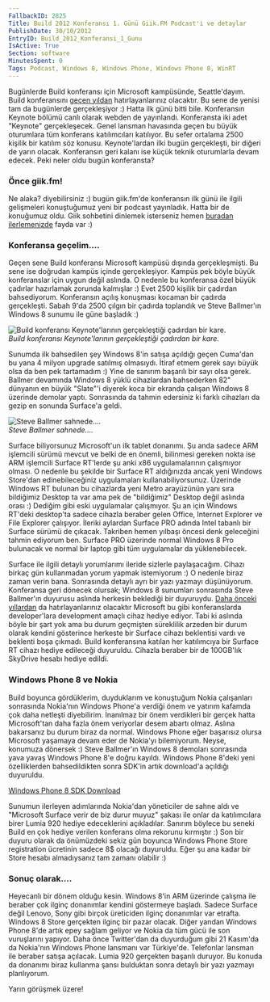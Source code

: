 ```yaml
---
FallbackID: 2825
Title: Build 2012 Konferansı 1. Günü Giik.FM Podcast'i ve detaylar
PublishDate: 30/10/2012
EntryID: Build_2012_Konferansi_1_Gunu
IsActive: True
Section: software
MinutesSpent: 0
Tags: Podcast, Windows 8, Windows Phone, Windows Phone 8, WinRT
---
```

Bugünlerde Build konferansı için Microsoft kampüsünde, Seattle'dayım.
Build konferansını [geçen
yıldan](http://daron.yondem.com/tr/search/build) hatırlayanlarınız
olacaktır. Bu sene de yenisi tam da bugünlerde gerçekleşiyor :) Hatta
ilk günü bitti bile. Konferansın Keynote bölümü canlı olarak webden de
yayınlandı. Konferansta iki adet "Keynote" gerçekleşecek. Genel lansman
havasında geçen bu büyük oturumlara tüm konferans katılımcıları
katılıyor. Bu sefer ortalama 2500 kişilik bir katılım söz konusu.
Keynote'lardan ilki bugün gerçekleşti, bir diğeri de yarın olacak.
Konferansın geri kalanı ise küçük teknik oturumlarla devam edecek. Peki
neler oldu bugün konferansta?

### Önce giik.fm!

Ne alaka? diyebilirsiniz :) bugün giik.fm'de konferansın ilk günü ile
ilgili gelişmeleri konuştuğumuz yeni bir podcast yayınladık. Hatta bir
de konuğumuz oldu. Giik sohbetini dinlemek isterseniz hemen [buradan
ilerlemenizde](http://giik.fm/build-konferansi-1-gun-degerlendirmesi/)
fayda var :)

### Konferansa geçelim....

Geçen sene Build konferansı Microsoft kampüsü dışında gerçekleşmişti. Bu
sene ise doğrudan kampüs içinde gerçekleşiyor. Kampüs pek böyle büyük
konferanslar için uygun değil aslında. O nedenle bu konferansa özel
büyük çadırlar hazırlamak zorunda kalmışlar :) Evet 2500 kişilik bir
çadırdan bahsediyorum. Konferansın açılış konuşması kocaman bir çadırda
gerçekleşti. Sabah 9'da 2500 çılgın bir çadırda toplandık ve Steve
Ballmer'ın Windows 8 sunumu ile güne başladık :)

![Build konferansı Keynote'larının gerçekleştiği çadırdan bir
kare.](media/Build_2012_Konferansi_1_Gunu/build_01.jpg)\
*Build konferansı Keynote'larının gerçekleştiği çadırdan bir kare.*

Sunumda ilk bahsedilen şey Windows 8'in satışa açıldığı geçen Cuma'dan
bu yana 4 milyon upgrade satılmış olmasıydı. İtiraf etmem gerek sayı
büyük olsa da ben pek tartamadım :) Yine de sanırım başarılı bir sayı
olsa gerek. Ballmer devamında Windows 8 yüklü cihazlardan bahsederken
82" dünyanın en büyük "Slate"'i diyerek koca bir ekranda çalışan Windows
8 üzerinde demolar yaptı. Sonrasında da tahmin edersiniz ki farklı
cihazları da gezip en sonunda Surface'a geldi.

![Steve Ballmer
sahnede....](media/Build_2012_Konferansi_1_Gunu/build_02.jpg)\
*Steve Ballmer sahnede....*

Surface biliyorsunuz Microsoft'un ilk tablet donanımı. Şu anda sadece
ARM işlemcili sürümü mevcut ve belki de en önemli, bilinmesi gereken
nokta ise ARM işlemcili Surface RT'lerde şu anki x86 uygulamalarının
çalışmıyor olması. O nedenle bu şekilde bir Surface RT aldığınızda ancak
yeni Windows Store'dan edinebileceğiniz uygulamaları
kullanabiliyorsunuz. Üzerinde Windows RT bulunan bu cihazlarda yeni
Metro arayüzünün yanı sıra bildiğimiz Desktop ta var ama pek de
"bildiğimiz" Desktop değil aslında orası :) Dediğim gibi eski
uygulamalar çalışmıyor. Şu an için Windows RT'deki desktop'ta sadece
cihazla beraber gelen Office, Internet Explorer ve File Explorer
çalışıyor. İleriki aylardan Surface PRO adında Intel tabanlı bir Surface
sürümü de çıkacak. Takriben hemen yılbaşı öncesi denk geleceğini tahmin
ediyorum ben. Surface PRO üzerinde normal Windows 8 Pro bulunacak ve
normal bir laptop gibi tüm uygulamalar da yüklenebilecek.

Surface ile ilgili detaylı yorumlarımı ileride sizlerle paylaşacağım.
Cihazı birkaç gün kullanmadan yorum yapmak istemiyorum :) O nedenle
biraz zaman verin bana. Sonrasında detaylı ayrı bir yazı yazmayı
düşünüyorum. Konferansa geri dönecek olursak; Windows 8 sunumları
sonrasında Steve Ballmer'ın duyurusu aslında herkesin beklediği bir
duyuruydu. [Daha önceki
yıllardan](http://daron.yondem.com/tr/post/8deb162f-1f6c-4f7f-b7e3-863bf2d4d47e)
da hatırlayanlarınız olacaktır Microsoft bu gibi konferanslarda
developer'lara development amaçlı cihaz hediye ediyor. Tabi ki aslında
böyle bir şart yok ama bu durum geçmişten süreklilik arzeden bir durum
olarak kendini gösterince herkeste bir Surface cihazı beklentisi vardı
ve beklenti boşa çıkmadı. Build konferansına katılan her katılımcıya bir
Surface RT cihazı hediye edileceği duyuruldu. Cihazla beraber bir de
100GB'lık SkyDrive hesabı hediye edildi.

### Windows Phone 8 ve Nokia

Build boyunca gördüklerim, duyduklarım ve konuştuğum Nokia çalışanları
sonrasında Nokia'nın Windows Phone'a verdiği önem ve yatırım kafamda çok
daha netleşti diyebilirim. İnanılmaz bir önem verdikleri bir gerçek
hatta Microsoft'tan daha fazla önem veriyorlar desem abartı olmaz.
Aslına bakarsanız bu durum biraz da normal. Windows Phone eğer başarısız
olursa Microsoft yaşamaya devam eder de Nokia'yı bilemiyorum. Neyse,
konumuza dönersek :) Steve Ballmer'ın Windows 8 demoları sonrasında yava
yavaş Windows Phone 8'e doğru kayıldı. Windows Phone 8'deki yeni
özelliklerden bahsedildikten sonra SDK'in artık download'a açıldığı
duyuruldu.

[Windows Phone 8 SDK
Download](http://www.microsoft.com/en-us/download/details.aspx?id=35471)

Sunumun ilerleyen adımlarında Nokia'dan yöneticiler de sahne aldı ve
"Microsoft Surface verir de biz durur muyuz" şakası ile onlar da
katılımcılara birer Lumia 920 hediye edeceklerini açıkladılar. Sanırım
böylece bu seneki Build en çok hediye verilen konferans olma rekorunu
kırmıştır :) Son bir duyuru olarak da önümüzdeki sekiz gün boyunca
Windows Phone Store registration ücretinin sadece 8\$ olacağı duyuruldu.
Eğer şu ana kadar bir Store hesabı almadıysanız tam zamanı olabilir :)

### Sonuç olarak....

Heyecanlı bir dönem olduğu kesin. Windows 8'in ARM üzerinde çalışma ile
beraber çok ilginç donanımlar kendini göstermeye başladı. Sadece Surface
değil Lenovo, Sony gibi birçok üreticiden ilginç donanımlar var etrafta.
Windows 8 Store gerçekten ilginç bir pazar olacak. Diğer yandan Windows
Phone 8'de artık epey sağlam geliyor ve Nokia da tüm gücü ile son
vuruşlarını yapıyor. Daha önce Twitter'dan da duyurduğum gibi 21
Kasım'da da Nokia'nın Windows Phone lansmanı var Türkiye'de. Telefonlar
lansman ile beraber satışa açılacak. Lumia 920 gerçekten başarılı
duruyor. Bu konuda da donanımı biraz kullanma şansı bulduktan sonra
detaylı bir yazı yazmayı planlıyorum.

Yarın görüşmek üzere!


